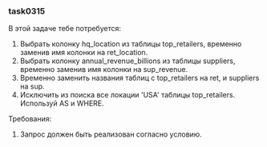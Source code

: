 
### task0315

В этой задаче тебе потребуется:
1. Выбрать колонку hq_location из таблицы top_retailers, временно заменив имя колонки на ret_location.
2. Выбрать колонку annual_revenue_billions из таблицы suppliers, временно заменив имя колонки на sup_revenue.
3. Временно заменить названия таблиц с top_retailers на ret, и suppliers на sup.
4. Исключить из поиска все локации &#39;USA&#39; таблицы top_retailers.
Используй AS и WHERE.


Требования:
1.	Запрос должен быть реализован согласно условию.


